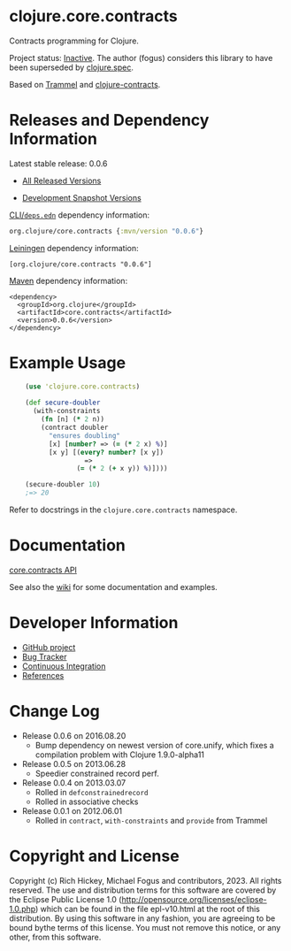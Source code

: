 clojure.core.contracts
========================================

Contracts programming for Clojure.

Project status: [Inactive](https://clojure.org/community/contrib_libs). The author (fogus) considers this library to have been superseded by [clojure.spec](https://github.com/clojure/spec.alpha).

Based on [Trammel](http://github.com/fogus/trammel) and [clojure-contracts](http://github.com/dnaumov/clojure-contracts).


Releases and Dependency Information
========================================

Latest stable release: 0.0.6

* [All Released Versions](http://search.maven.org/#search%7Cgav%7C1%7Cg%3A%22org.clojure%22%20AND%20a%3A%22core.contracts%22)

* [Development Snapshot Versions](https://oss.sonatype.org/index.html#nexus-search;gav~org.clojure~core.contracts~~~)

[CLI/`deps.edn`](https://clojure.org/reference/deps_and_cli) dependency information:
```clojure
org.clojure/core.contracts {:mvn/version "0.0.6"}
```

[Leiningen](https://github.com/technomancy/leiningen) dependency information:

    [org.clojure/core.contracts "0.0.6"]

[Maven](http://maven.apache.org/) dependency information:

    <dependency>
      <groupId>org.clojure</groupId>
      <artifactId>core.contracts</artifactId>
      <version>0.0.6</version>
    </dependency>



Example Usage
========================================

```clojure
    (use 'clojure.core.contracts)
	
	(def secure-doubler
	  (with-constraints
	  	(fn [n] (* 2 n))
	  	(contract doubler
          "ensures doubling"
          [x] [number? => (= (* 2 x) %)]
          [x y] [(every? number? [x y])
                   =>
                 (= (* 2 (+ x y)) %)])))

    (secure-doubler 10)
    ;=> 20
```

Refer to docstrings in the `clojure.core.contracts` namespace.

Documentation
========================================

[core.contracts API](http://clojure.github.io/core.contracts/)

See also the [wiki](/clojure/core.contracts/wiki) for some documentation and examples.

Developer Information
========================================

* [GitHub project](https://github.com/clojure/core.contracts)
* [Bug Tracker](https://clojure.atlassian.net/browse/CCONTRACTS)
* [Continuous Integration](https://github.com/clojure/core.contracts/actions/workflows/test.yml)
* [References](https://github.com/clojure/core.contracts/blob/master/References.md)

Change Log
====================

* Release 0.0.6 on 2016.08.20
  * Bump dependency on newest version of core.unify, which fixes a compilation problem with Clojure 1.9.0-alpha11
* Release 0.0.5 on 2013.06.28
  * Speedier constrained record perf.
* Release 0.0.4 on 2013.03.07
  * Rolled in `defconstrainedrecord`
  * Rolled in associative checks
* Release 0.0.1 on 2012.06.01
  * Rolled in `contract`, `with-constraints` and `provide` from Trammel


Copyright and License
========================================

Copyright (c) Rich Hickey, Michael Fogus and contributors, 2023. All rights reserved.  The use and distribution terms for this software are covered by the Eclipse Public License 1.0 (http://opensource.org/licenses/eclipse-1.0.php) which can be found in the file epl-v10.html at the root of this distribution. By using this software in any fashion, you are agreeing to be bound bythe terms of this license.  You must not remove this notice, or any other, from this software.
